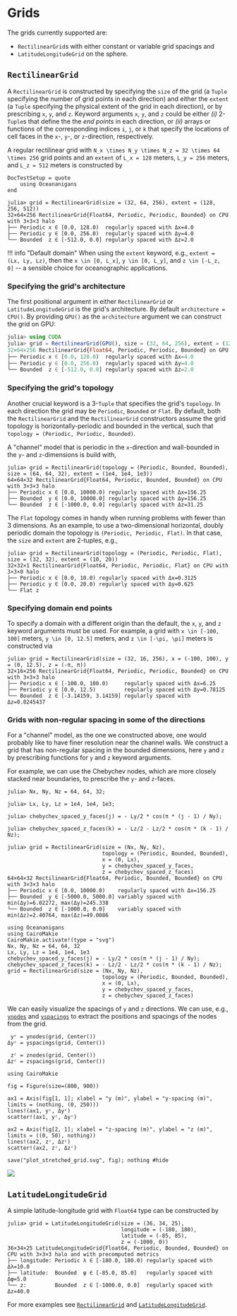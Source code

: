 # Grids

The grids currently supported are:
- `RectilinearGrid`s with either constant or variable grid spacings and
- `LatitudeLongitudeGrid` on the sphere.

## `RectilinearGrid`

A `RectilinearGrid` is constructed by specifying the `size` of the grid (a `Tuple` specifying
the number of grid points in each direction) and either the `extent` (a `Tuple` specifying the
physical extent of the grid in each direction), or by prescribing `x`, `y`, and `z`. Keyword
arguments `x`, `y`, and `z` could be either *(i)* 2-`Tuple`s that define the the _end points_ in
each direction, or *(ii)* arrays or functions of the corresponding indices `i`, `j`, or `k` that
specify the locations of cell faces in the `x`-, `y`-, or `z`-direction, respectively.

A regular rectilinear grid with ``N_x \times N_y \times N_z = 32 \times 64 \times 256`` grid points
and an `extent` of ``L_x = 128`` meters, ``L_y = 256`` meters, and ``L_z = 512`` meters is constructed
by

```@meta
DocTestSetup = quote
    using Oceananigans
end
```

```jldoctest
julia> grid = RectilinearGrid(size = (32, 64, 256), extent = (128, 256, 512))
32×64×256 RectilinearGrid{Float64, Periodic, Periodic, Bounded} on CPU with 3×3×3 halo
├── Periodic x ∈ [0.0, 128.0)  regularly spaced with Δx=4.0
├── Periodic y ∈ [0.0, 256.0)  regularly spaced with Δy=4.0
└── Bounded  z ∈ [-512.0, 0.0] regularly spaced with Δz=2.0
```

!!! info "Default domain"
    When using the `extent` keyword, e.g., `extent = (Lx, Ly, Lz)`, then the ``x \in [0, L_x]``,
    ``y \in [0, L_y]``, and ``z \in [-L_z, 0]`` -- a sensible choice for oceanographic applications.

### Specifying the grid's architecture

The first positional argument in either `RectilinearGrid` or `LatitudeLongitudeGrid` is the grid's
architecture. By default `architecture = CPU()`. By providing `GPU()` as the `architecture` argument
we can construct the grid on GPU:

```julia
julia> using CUDA
julia> grid = RectilinearGrid(GPU(), size = (32, 64, 256), extent = (128, 256, 512))
32×64×256 RectilinearGrid{Float64, Periodic, Periodic, Bounded} on GPU with 3×3×3 halo
├── Periodic x ∈ [0.0, 128.0)  regularly spaced with Δx=4.0
├── Periodic y ∈ [0.0, 256.0)  regularly spaced with Δy=4.0
└── Bounded  z ∈ [-512.0, 0.0] regularly spaced with Δz=2.0
```

### Specifying the grid's topology

Another crucial keyword is a 3-`Tuple` that specifies the grid's `topology`.
In each direction the grid may be `Periodic`, `Bounded` or `Flat`.
By default, both the `RectilinearGrid` and the `RectilinearGrid` constructors
assume the grid topology is horizontally-periodic
and bounded in the vertical, such that `topology = (Periodic, Periodic, Bounded)`.

A "channel" model that is periodic in the ``x``-direction and wall-bounded
in the ``y``- and ``z``-dimensions is build with,

```jldoctest
julia> grid = RectilinearGrid(topology = (Periodic, Bounded, Bounded), size = (64, 64, 32), extent = (1e4, 1e4, 1e3))
64×64×32 RectilinearGrid{Float64, Periodic, Bounded, Bounded} on CPU with 3×3×3 halo
├── Periodic x ∈ [0.0, 10000.0) regularly spaced with Δx=156.25
├── Bounded  y ∈ [0.0, 10000.0] regularly spaced with Δy=156.25
└── Bounded  z ∈ [-1000.0, 0.0] regularly spaced with Δz=31.25
```

The `Flat` topology comes in handy when running problems with fewer than 3 dimensions. As an example,
to use a two-dimensional horizontal, doubly periodic domain the topology is `(Periodic, Periodic, Flat)`.
In that case, the `size` and `extent` are 2-tuples, e.g.,

```jldoctest
julia> grid = RectilinearGrid(topology = (Periodic, Periodic, Flat), size = (32, 32), extent = (10, 20))
32×32×1 RectilinearGrid{Float64, Periodic, Periodic, Flat} on CPU with 3×3×0 halo
├── Periodic x ∈ [0.0, 10.0) regularly spaced with Δx=0.3125
├── Periodic y ∈ [0.0, 20.0) regularly spaced with Δy=0.625
└── Flat z
```

### Specifying domain end points

To specify a domain with a different origin than the default, the `x`, `y`, and `z` keyword arguments must be used.
For example, a grid with ``x \in [-100, 100]`` meters, ``y \in [0, 12.5]`` meters, and ``z \in [-\pi, \pi]`` meters
is constructed via

```jldoctest
julia> grid = RectilinearGrid(size = (32, 16, 256), x = (-100, 100), y = (0, 12.5), z = (-π, π))
32×16×256 RectilinearGrid{Float64, Periodic, Periodic, Bounded} on CPU with 3×3×3 halo
├── Periodic x ∈ [-100.0, 100.0)     regularly spaced with Δx=6.25
├── Periodic y ∈ [0.0, 12.5)         regularly spaced with Δy=0.78125
└── Bounded  z ∈ [-3.14159, 3.14159] regularly spaced with Δz=0.0245437
```

### Grids with non-regular spacing in some of the directions

For a "channel" model, as the one we constructed above, one would probably like to have finer resolution near
the channel walls. We construct a grid that has non-regular spacing in the bounded dimensions, here ``y`` and ``z``
by prescribing functions for `y` and `z` keyword arguments.

For example, we can use the Chebychev nodes, which are more closely stacked near boundaries, to prescribe the
``y``- and ``z``-faces.

```jldoctest
julia> Nx, Ny, Nz = 64, 64, 32;

julia> Lx, Ly, Lz = 1e4, 1e4, 1e3;

julia> chebychev_spaced_y_faces(j) = - Ly/2 * cos(π * (j - 1) / Ny);

julia> chebychev_spaced_z_faces(k) = - Lz/2 - Lz/2 * cos(π * (k - 1) / Nz);

julia> grid = RectilinearGrid(size = (Nx, Ny, Nz),
                              topology = (Periodic, Bounded, Bounded),
                              x = (0, Lx),
                              y = chebychev_spaced_y_faces,
                              z = chebychev_spaced_z_faces)
64×64×32 RectilinearGrid{Float64, Periodic, Bounded, Bounded} on CPU with 3×3×3 halo
├── Periodic x ∈ [0.0, 10000.0)    regularly spaced with Δx=156.25
├── Bounded  y ∈ [-5000.0, 5000.0] variably spaced with min(Δy)=6.02272, max(Δy)=245.338
└── Bounded  z ∈ [-1000.0, 0.0]    variably spaced with min(Δz)=2.40764, max(Δz)=49.0086
```

```@setup 1
using Oceananigans
using CairoMakie
CairoMakie.activate!(type = "svg")
Nx, Ny, Nz = 64, 64, 32
Lx, Ly, Lz = 1e4, 1e4, 1e3
chebychev_spaced_y_faces(j) = - Ly/2 * cos(π * (j - 1) / Ny);
chebychev_spaced_z_faces(k) = - Lz/2 - Lz/2 * cos(π * (k - 1) / Nz);
grid = RectilinearGrid(size = (Nx, Ny, Nz),
                              topology = (Periodic, Bounded, Bounded),
                              x = (0, Lx),
                              y = chebychev_spaced_y_faces,
                              z = chebychev_spaced_z_faces)
```

We can easily visualize the spacings of ``y`` and ``z`` directions. We can use, e.g.,
[`ynodes`](@ref) and [`yspacings`](@ref) to extract the positions and spacings of the
nodes from the grid.

```@example 1
 yᶜ = ynodes(grid, Center())
Δyᶜ = yspacings(grid, Center())

 zᶜ = znodes(grid, Center())
Δzᶜ = zspacings(grid, Center())

using CairoMakie

fig = Figure(size=(800, 900))

ax1 = Axis(fig[1, 1]; xlabel = "y (m)", ylabel = "y-spacing (m)", limits = (nothing, (0, 250)))
lines!(ax1, yᶜ, Δyᶜ)
scatter!(ax1, yᶜ, Δyᶜ)

ax2 = Axis(fig[2, 1]; xlabel = "z-spacing (m)", ylabel = "z (m)", limits = ((0, 50), nothing))
lines!(ax2, zᶜ, Δzᶜ)
scatter!(ax2, zᶜ, Δzᶜ)

save("plot_stretched_grid.svg", fig); nothing #hide
```

![](plot_stretched_grid.svg)

## `LatitudeLongitudeGrid`

A simple latitude-longitude grid with `Float64` type can be constructed by

```jldoctest
julia> grid = LatitudeLongitudeGrid(size = (36, 34, 25),
                                    longitude = (-180, 180),
                                    latitude = (-85, 85),
                                    z = (-1000, 0))
36×34×25 LatitudeLongitudeGrid{Float64, Periodic, Bounded, Bounded} on CPU with 3×3×3 halo and with precomputed metrics
├── longitude: Periodic λ ∈ [-180.0, 180.0) regularly spaced with Δλ=10.0
├── latitude:  Bounded  φ ∈ [-85.0, 85.0]   regularly spaced with Δφ=5.0
└── z:         Bounded  z ∈ [-1000.0, 0.0]  regularly spaced with Δz=40.0
```

For more examples see [`RectilinearGrid`](@ref) and [`LatitudeLongitudeGrid`](@ref).
